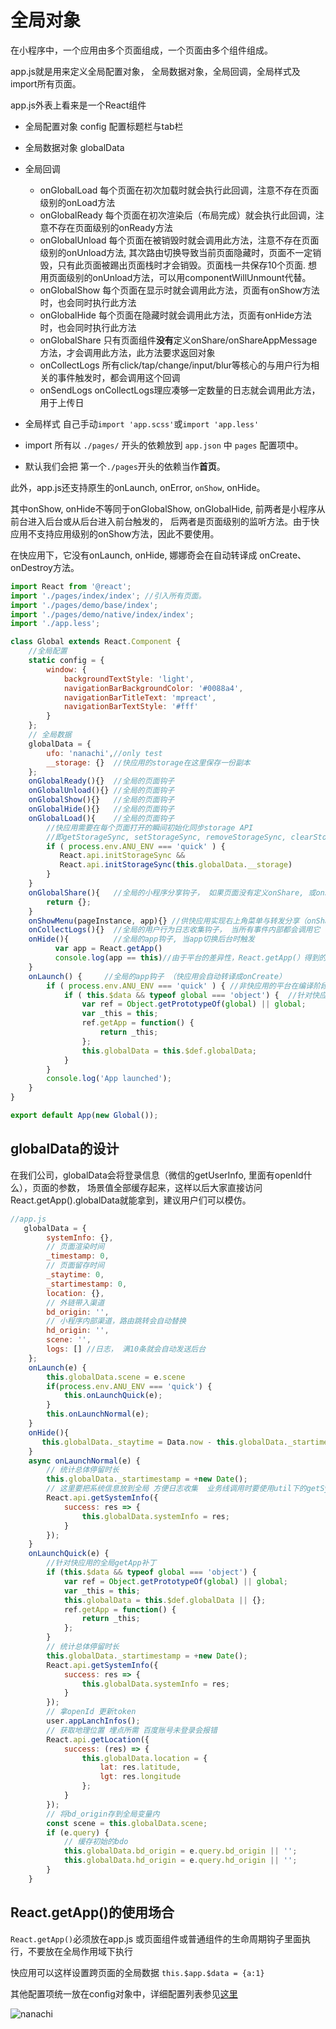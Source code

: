# 全局对象

在小程序中，一个应用由多个页面组成，一个页面由多个组件组成。

app.js就是用来定义全局配置对象， 全局数据对象，全局回调，全局样式及import所有页面。

app.js外表上看来是一个React组件

*  全局配置对象 config 配置标题栏与tab栏
*  全局数据对象 globalData
*  全局回调
   -  onGlobalLoad 每个页面在初次加载时就会执行此回调，注意不存在页面级别的onLoad方法
   -  onGlobalReady 每个页面在初次渲染后（布局完成）就会执行此回调，注意不存在页面级别的onReady方法
   -  onGlobalUnload 每个页面在被销毁时就会调用此方法，注意不存在页面级别的onUnload方法, 其次路由切换导致当前页面隐藏时，页面不一定销毁，只有此页面被踢出页面栈时才会销毁。页面栈一共保存10个页面. 想用页面级别的onUnload方法，可以用componentWillUnmount代替。
   -  onGlobalShow 每个页面在显示时就会调用此方法，页面有onShow方法时，也会同时执行此方法
   -  onGlobalHide 每个页面在隐藏时就会调用此方法，页面有onHide方法时，也会同时执行此方法
   -  onGlobalShare  只有页面组件**没有**定义onShare/onShareAppMessage方法，才会调用此方法，此方法要求返回对象
   -  onCollectLogs 所有click/tap/change/input/blur等核心的与用户行为相关的事件触发时，都会调用这个回调
   -  onSendLogs  onCollectLogs理应凑够一定数量的日志就会调用此方法，用于上传日


*  全局样式 自己手动`import 'app.scss'`或`import 'app.less'`
*  import 所有以 `./pages/` 开头的依赖放到 `app.json` 中 `pages` 配置项中。
*  默认我们会把 第一个`./pages`开头的依赖当作**首页**。

此外，app.js还支持原生的onLaunch, onError, `onShow`, onHide。

其中onShow, onHide不等同于onGlobalShow, onGlobalHide, 前两者是小程序从前台进入后台或从后台进入前台触发的， 后两者是页面级别的监听方法。由于快应用不支持应用级别的onShow方法，因此不要使用。

在快应用下，它没有onLaunch, onHide, 娜娜奇会在自动转译成 onCreate、onDestroy方法。

```jsx
import React from '@react';
import './pages/index/index'; //引入所有页面。
import './pages/demo/base/index';
import './pages/demo/native/index/index';
import './app.less';

class Global extends React.Component {
    //全局配置
    static config = {
        window: {
            backgroundTextStyle: 'light',
            navigationBarBackgroundColor: '#0088a4',
            navigationBarTitleText: 'mpreact',
            navigationBarTextStyle: '#fff'
        }
    };
    // 全局数据
    globalData = {
        ufo: 'nanachi',//only test
        __storage: {}  //快应用的storage在这里保存一份副本
    };
    onGlobalReady(){}  //全局的页面钩子
    onGlobalUnload(){} //全局的页面钩子
    onGlobalShow(){}   //全局的页面钩子
    onGlobalHide(){}   //全局的页面钩子
    onGlobalLoad(){    //全局的页面钩子
        //快应用需要在每个页面打开的瞬间初始化同步storage API
        //即getStorageSync, setStorageSync, removeStorageSync, clearStorageSync
        if ( process.env.ANU_ENV === 'quick' ) {
           React.api.initStorageSync &&
           React.api.initStorageSync(this.globalData.__storage)
        }
    }
    onGlobalShare(){   //全局的小程序分享钩子， 如果页面没有定义onShare, 或onShare没有返回对象，就会触发它
        return {};
    }
    onShowMenu(pageInstance, app){} //供快应用实现右上角菜单与转发分享（onShare, onGlobalShare都在这里）
    onCollectLogs(){}  //全局的用户行为日志收集钩子， 当所有事件内部都会调用它
    onHide(){          //全局的app钩子, 当app切换后台时触发
          var app = React.getApp()
          console.log(app == this)//由于平台的差异性，React.getApp(）得到的对象不定是new App的实例
    }
    onLaunch() {     //全局的app钩子 （快应用会自动转译成onCreate）
        if ( process.env.ANU_ENV === 'quick' ) { //非快应用的平台在编译阶段会被干掉
            if ( this.$data && typeof global === 'object') {  //针对快应用的全局getApp补丁
                var ref = Object.getPrototypeOf(global) || global;
                var _this = this;
                ref.getApp = function() {
                    return _this;
                };
                this.globalData = this.$def.globalData;
            }
        }
        console.log('App launched');
    }
}

export default App(new Global());
```

## globalData的设计

在我们公司，globalData会将登录信息（微信的getUserInfo, 里面有openId什么），页面的参数， 场景值全部缓存起来，这样以后大家直接访问React.getApp().globalData就能拿到，建议用户们可以模仿。

```javascript
//app.js
   globalData = {
        systemInfo: {},
        // 页面渲染时间
        _timestamp: 0,
        // 页面留存时间
        _staytime: 0,
        _startimestamp: 0,
        location: {},
        // 外链带入渠道
        bd_origin: '',
        // 小程序内部渠道，路由跳转会自动替换
        hd_origin: '',
        scene: '',
        logs: [] //日志， 满10条就会自动发送后台
    };
    onLaunch(e) {
        this.globalData.scene = e.scene
        if(process.env.ANU_ENV === 'quick') {
            this.onLaunchQuick(e);
        }
        this.onLaunchNormal(e);
    }
    onHide(){
       this.globalData._staytime = Data.now - this.globalData._startimestamp
    }
    async onLaunchNormal(e) {
        // 统计总体停留时长
        this.globalData._startimestamp = +new Date();
        // 这里要把系统信息放到全局 方便日志收集  业务线调用时要使用util下的getSystemInfo
        React.api.getSystemInfo({
            success: res => {
                this.globalData.systemInfo = res;
            }
        });
    }
    onLaunchQuick(e) {
        //针对快应用的全局getApp补丁
        if (this.$data && typeof global === 'object') {
            var ref = Object.getPrototypeOf(global) || global;
            var _this = this;
            this.globalData = this.$def.globalData || {};
            ref.getApp = function() {
                return _this;
            };
        }
        // 统计总体停留时长
        this.globalData._startimestamp = +new Date();
        React.api.getSystemInfo({
            success: res => {
                this.globalData.systemInfo = res;
            }
        });
        // 拿openId 更新token
        user.appLanchInfos();
        // 获取地理位置 埋点所需 百度账号未登录会报错
        React.api.getLocation({
            success: (res) => {
                this.globalData.location = {
                    lat: res.latitude,
                    lgt: res.longitude
                };
            }
        });
        // 将bd_origin存到全局变量内
        const scene = this.globalData.scene;
        if (e.query) {
            // 缓存初始的bdo
            this.globalData.bd_origin = e.query.bd_origin || '';
            this.globalData.hd_origin = e.query.hd_origin || '';
        }
    }
```

## React.getApp()的使用场合

 `React.getApp()`必须放在app.js 或页面组件或普通组件的生命周期钩子里面执行，不要放在全局作用域下执行

快应用可以这样设置跨页面的全局数据 `this.$app.$data = {a:1}`

其他配置项统一放在config对象中，详细配置列表参见[这里](https://developers.weixin.qq.com/miniprogram/dev/framework/config.html#%E5%85%A8%E5%B1%80%E9%85%8D%E7%BD%AE)

![nanachi](app.jpg)